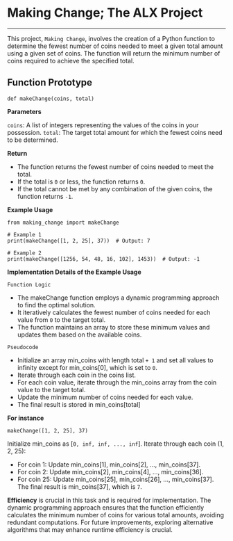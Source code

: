 # Making Change; The ALX Project
------------
This project, `Making Change`, involves the creation of a Python function to determine 
the fewest number of coins needed to meet a given total amount using a given set of coins. 
The function will return the minimum number of coins required to achieve the specified total.


## Function Prototype

```
def makeChange(coins, total)

```

__Parameters__

`coins`: A list of integers representing the values of the coins in your possession.
`total`: The target total amount for which the fewest coins need to be determined.

__Return__
- The function returns the fewest number of coins needed to meet the total.
- If the total is `0` or less, the function returns `0`.
- If the total cannot be met by any combination of the given coins, the function returns `-1`.


__Example Usage__

```
from making_change import makeChange

# Example 1
print(makeChange([1, 2, 25], 37))  # Output: 7

# Example 2
print(makeChange([1256, 54, 48, 16, 102], 1453))  # Output: -1

```

__Implementation Details of the Example Usage__

`Function Logic`

- The makeChange function employs a dynamic programming approach to find the optimal solution. 
- It iteratively calculates the fewest number of coins needed for each value from `0` to the target total. 
- The function maintains an array to store these minimum values and updates them based on the available coins.

`Pseudocode`
- Initialize an array min_coins with length total `+ 1` and set all values to infinity except for min_coins[0], which is set to `0`.
- Iterate through each coin in the coins list.
- For each coin value, iterate through the min_coins array from the coin value to the target total.
- Update the minimum number of coins needed for each value.
- The final result is stored in min_coins[total]

__For instance__

```
makeChange([1, 2, 25], 37)

```

Initialize min_coins as [`0, inf, inf, ..., inf`].
Iterate through each coin (1, 2, 25):
- For coin 1: Update min_coins[1], min_coins[2], ..., min_coins[37].
- For coin 2: Update min_coins[2], min_coins[4], ..., min_coins[36].
- For coin 25: Update min_coins[25], min_coins[26], ..., min_coins[37].
The final result is min_coins[37], which is `7`.


__Efficiency__ is crucial in this task and is required for implementation. 
The dynamic programming approach ensures that the function efficiently 
calculates the minimum number of coins for various total amounts, 
avoiding redundant computations. For future improvements, 
exploring alternative algorithms that may enhance runtime efficiency is crucial.
